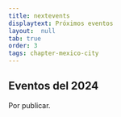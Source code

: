 ```yaml
---
title: nextevents
displaytext: Próximos eventos
layout:  null
tab: true
order: 3
tags: chapter-mexico-city
---
```


## Eventos del 2024

Por publicar.